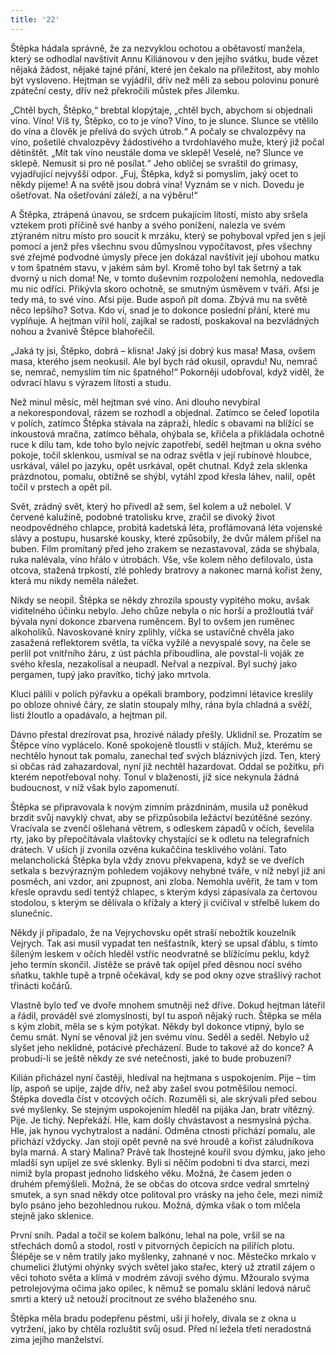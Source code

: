 ```yaml
---
title: '22'
---
```


Štěpka hádala správně, že za nezvyklou ochotou a obětavostí manžela, který se odhodlal navštívit Annu Kiliánovou v den jejího svátku, bude vězet nějaká žádost, nějaké tajné přání, které jen čekalo na příležitost, aby mohlo být vysloveno. Hejtman se vyjádřil, dřív než měli za sebou polovinu ponuré zpáteční cesty, dřív než překročili můstek přes Jilemku.

„Chtěl bych, Štěpko,“ brebtal klopýtaje, „chtěl bych, abychom si objednali víno. Víno! Víš ty, Štěpko, co to je víno? Víno, to je slunce. Slunce se vtělilo do vína a člověk je přelívá do svých útrob.“ A počaly se chvalozpěvy na víno, pošetilé chvalozpěvy žádostivého a tvrdohlavého muže, který již počal dětinštět. „Mít tak víno neustále doma ve sklepě! Veselé, ne? Slunce ve sklepě. Nemusit si pro ně posílat.“ Jeho obličej se svraštil do grimasy, vyjadřující nejvyšší odpor. „Fuj, Štěpka, když si pomyslím, jaký ocet to někdy pijeme! A na světě jsou dobrá vína! Vyznám se v nich. Dovedu je ošetřovat. Na ošetřování záleží, a na výběru!“

A Štěpka, ztrápená únavou, se srdcem pukajícím lítostí, místo aby sršela vztekem proti příčině své hanby a svého ponížení, nalezla ve svém ztýraném nitru místo pro soucit k mrzáku, který se pohyboval vpřed jen s její pomocí a jenž přes všechnu svou důmyslnou vypočítavost, přes všechny své zřejmé podvodné úmysly přece jen dokázal navštívit její ubohou matku v tom špatném stavu, v jakém sám byl. Kromě toho byl tak šetrný a tak dvorný u nich doma! Ne, v tomto duševním rozpoložení nemohla, nedovedla mu nic odříci. Přikývla skoro ochotně, se smutným úsměvem v tváři. Aťsi je tedy má, to své víno. Aťsi pije. Bude aspoň pít doma. Zbývá mu na světě něco lepšího? Sotva. Kdo ví, snad je to dokonce poslední přání, které mu vyplňuje. A hejtman vířil holí, zajíkal se radostí, poskakoval na bezvládných nohou a žvanivě Štěpce blahořečil.

„Jaká ty jsi, Štěpko, dobrá – klisna! Jaký jsi dobrý kus masa! Masa, ovšem masa, kterého jsem neokusil. Ale byl bych rád okusil, opravdu! Nu, nemrač se, nemrač, nemyslím tím nic špatného!“ Pokorněji udobřoval, když viděl, že odvrací hlavu s výrazem lítosti a studu.

Než minul měsíc, měl hejtman své víno. Ani dlouho nevybíral a nekorespondoval, rázem se rozhodl a objednal. Zatímco se čeleď lopotila v polích, zatímco Štěpka stávala na zápraží, hledíc s obavami na blížící se inkoustová mračna, zatímco běhala, ohýbala se, křičela a přikládala ochotně ruce k dílu tam, kde toho bylo nejvíc zapotřebí, seděl hejtman u okna svého pokoje, točil sklenkou, usmíval se na odraz světla v její rubínové hloubce, usrkával, válel po jazyku, opět usrkával, opět chutnal. Když zela sklenka prázdnotou, pomalu, obtížně se shýbl, vytáhl zpod křesla láhev, nalil, opět točil v prstech a opět pil.

Svět, zrádný svět, který ho přivedl až sem, šel kolem a už nebolel. V červené kalužině, podobné tratolisku krve, zračil se divoký život neodpovědného chlapce, probitá kadetská léta, proflámovaná léta vojenské slávy a postupu, husarské kousky, které způsobily, že dvůr málem přišel na buben. Film promítaný před jeho zrakem se nezastavoval, záda se shýbala, ruka nalévala, víno hřálo v útrobách. Vše, vše kolem něho defilovalo, ústa otcova, stažená trpkostí, zlé pohledy bratrovy a nakonec marná kořist ženy, která mu nikdy neměla náležet.

Nikdy se neopil. Štěpka se někdy zhrozila spousty vypitého moku, avšak viditelného účinku nebylo. Jeho chůze nebyla o nic horší a prožloutlá tvář bývala nyní dokonce zbarvena ruměncem. Byl to ovšem jen ruměnec alkoholiků. Navoskované kníry zplihly, víčka se ustavičně chvěla jako zasažená reflektorem světla, ta víčka vyžilé a nevyspalé sovy, na čele se perlil pot vnitřního žáru, z úst páchla přiboudlina, ale povstal-li voják ze svého křesla, nezakolísal a neupadl. Neřval a nezpíval. Byl suchý jako pergamen, tupý jako pravítko, tichý jako mrtvola.

Kluci pálili v polích pýřavku a opékali brambory, podzimní létavice kreslily po obloze ohnivé čáry, ze slatin stoupaly mlhy, rána byla chladná a svěží, listí žloutlo a opadávalo, a hejtman pil.

Dávno přestal drezírovat psa, hrozivé nálady přešly. Uklidnil se. Prozatím se Štěpce víno vyplácelo. Koně spokojeně tloustli v stájích. Muž, kterému se nechtělo hynout tak pomalu, zanechal teď svých bláznivých jízd. Ten, který si občas rád zahazardoval, nyní již nechtěl hazardovat. Oddal se požitku, při kterém nepotřeboval nohy. Tonul v blaženosti, jíž sice nekynula žádná budoucnost, v níž však bylo zapomenutí.

Štěpka se připravovala k novým zimním prázdninám, musila už poněkud brzdit svůj navyklý chvat, aby se přizpůsobila ležáctví bezútěšné sezóny. Vracívala se zvenčí ošlehaná větrem, s odleskem západů v očích, ševelila rty, jako by přepočítávala vlaštovky chystající se k odletu na telegrafních drátech. V uších jí zvonila ozvěna kukaččina tesklivého volání. Tato melancholická Štěpka byla vždy znovu překvapena, když se ve dveřích setkala s bezvýrazným pohledem vojákovy nehybné tváře, v níž nebyl již ani posměch, ani vzdor, ani zpupnost, ani zloba. Nemohla uvěřit, že tam v tom křesle opravdu sedí tentýž chlapec, s kterým kdysi zápasívala za čertovou stodolou, s kterým se dělívala o křížaly a který ji cvičíval v střelbě lukem do slunečnic.

Někdy jí připadalo, že na Vejrychovsku opět straší nebožtík kouzelník Vejrych. Tak asi musil vypadat ten nešťastník, který se upsal ďáblu, s tímto šíleným leskem v očích hleděl vstříc neodvratně se blížícímu peklu, když jeho termín skončil. Jistěže se právě tak opíjel před děsnou nocí svého sňatku, takhle tupě a trpně očekával, kdy se pod okny ozve strašlivý rachot třinácti kočárů.

Vlastně bylo teď ve dvoře mnohem smutněji než dříve. Dokud hejtman láteřil a řádil, prováděl své zlomyslnosti, byl tu aspoň nějaký ruch. Štěpka se měla s kým zlobit, měla se s kým potýkat. Někdy byl dokonce vtipný, bylo se čemu smát. Nyní se věnoval již jen svému vínu. Seděl a seděl. Nebylo už slyšet jeho neklidné, potácivé přecházení. Bude to takové až do konce? A probudí-li se ještě někdy ze své netečnosti, jaké to bude probuzení?

Kilián přicházel nyní častěji, hledíval na hejtmana s uspokojením. Pije – tím líp, aspoň se upije, zajde dřív, než aby zašel svou potměšilou nemocí. Štěpka dovedla číst v otcových očích. Rozuměli si, ale skrývali před sebou své myšlenky. Se stejným uspokojením hleděl na pijáka Jan, bratr vítězný. Pije. Je tichý. Nepřekáží. Hle, kam došly chvástavost a nesmyslná pýcha. Hle, jak hynou vychytralost a nadání. Odměna ctnosti přichází pomalu, ale přichází vždycky. Jan stojí opět pevně na své hroudě a kořist záludníkova byla marná. A starý Malina? Právě tak lhostejně kouřil svou dýmku, jako jeho mladší syn upíjel ze své sklenky. Byli si něčím podobni ti dva starci, mezi nimiž byla propast jednoho lidského věku. Možná, že časem jeden o druhém přemýšleli. Možná, že se občas do otcova srdce vedral smrtelný smutek, a syn snad někdy otce politoval pro vrásky na jeho čele, mezi nimiž bylo psáno jeho bezohlednou rukou. Možná, dýmka však o tom mlčela stejně jako sklenice.

První sníh. Padal a točil se kolem balkónu, lehal na pole, vršil se na střechách domů a stodol, rostl v pitvorných čepicích na pilířích plotu. Šlépěje se v něm tratily jako myšlenky, zahnané v noc. Městečko mrkalo v chumelici žlutými ohýnky svých světel jako stařec, který už ztratil zájem o věci tohoto světa a klímá v modrém závoji svého dýmu. Mžouralo svýma petrolejovýma očima jako opilec, k němuž se pomalu sklání ledová náruč smrti a který už netouží procitnout ze svého blaženého snu.

Štěpka měla bradu podepřenu pěstmi, uši jí hořely, dívala se z okna u vytržení, jako by chtěla rozluštit svůj osud. Před ní ležela třetí neradostná zima jejího manželství.
